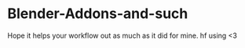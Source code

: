 # Blender-Addons-and-such
Hope it helps your workflow out as much as it did for mine. hf using &lt;3
